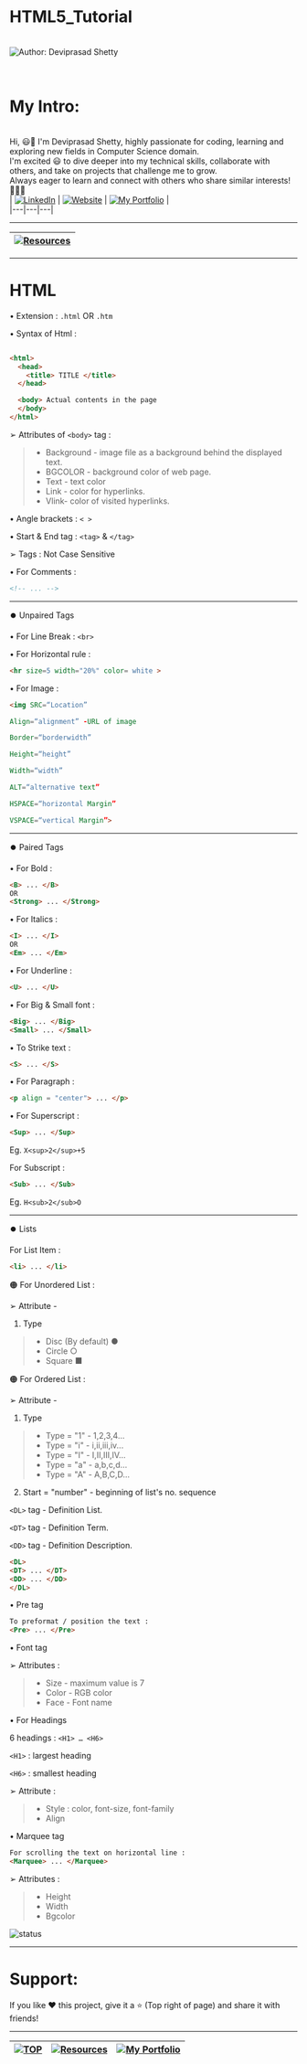 # HTML5_Tutorial

<br> ![Author: Deviprasad Shetty](https://img.shields.io/badge/Author-💫_Deviprasad%20Shetty-000000?style=for-the-badge&labelColor=white)

<br> 

# My Intro:
<br> Hi, 😃👋 I'm Deviprasad Shetty, highly passionate for coding, learning and exploring new fields in Computer Science domain. 
<br> I'm excited 😃 to dive deeper into my technical skills, collaborate with others, and take on projects that challenge me to grow. 
<br> Always eager to learn and connect with others who share similar interests! 🤗🧑‍💻
<br> 
| [![LinkedIn](https://img.shields.io/badge/LinkedIn-%230077B5?style=for-the-badge&logo=LinkedIn&logoColor=white)](https://linkedin.com/in/deviprasad-shetty-4bba49313) | [![Website](https://img.shields.io/badge/Website-indigo?style=for-the-badge&logo=About.me&logoColor=white)](https://yourwebsite.com/) | [![My Portfolio](https://img.shields.io/badge/My_Portfolio-000?style=for-the-badge&logo=GitHub&logoColor=white)](https://github.com/DeviprasadShetty9833/My_Portfolio)  |                      
|---|---|---|

---
| [![Resources](https://img.shields.io/badge/📚_Back_to-Resources-A52A2A?style=for-the-badge&logo=book&logoColor=white)](https://github.com/DeviprasadShetty9833/Resources) |
|---|

---


# HTML

• Extension :  `.html`  OR  `.htm`

• Syntax of Html : 
```html

<html>
  <head>
    <title> TITLE </title>
  </head>

  <body> Actual contents in the page
  </body>
</html>

```

➢ Attributes of `<body>` tag :

> - Background - image file as a background behind the displayed text.
> - BGCOLOR - background color of web page.
> - Text - text color 
> - Link - color for hyperlinks.
> - Vlink- color of visited hyperlinks.

• Angle brackets : `< >`  

• Start & End tag : `<tag>` & `</tag>`

➢ Tags : Not Case Sensitive 

• For Comments : 
```html
<!-- ... --> 

```
---

⏺️ Unpaired Tags

• For Line Break : `<br>`

• For Horizontal rule : 
```html
<hr size=5 width="20%" color= white >

```

• For Image : 
```html
<img SRC=“Location”

Align=“alignment” -URL of image

Border=“borderwidth”

Height=“height”

Width=“width”

ALT=“alternative text”

HSPACE=“horizontal Margin”

VSPACE=“vertical Margin”>

```

---

⏺️ Paired Tags

• For Bold : 
```html
<B> ... </B>
OR
<Strong> ... </Strong>

```

• For Italics : 
```html
<I> ... </I>
OR
<Em> ... </Em>

```

• For Underline : 
```html
<U> ... </U>

```

• For Big & Small font  : 
```html
<Big> ... </Big>
<Small> ... </Small>

```

• To Strike text : 
```html
<S> ... </S>

```

• For Paragraph : 
```html
<p align = "center"> ... </p>

```

• For Superscript : 
```html
<Sup> ... </Sup>

```
Eg. `X<sup>2</sup>+5`

For Subscript : 
```html
<Sub> ... </Sub>

```
Eg. `H<sub>2</sub>O`

---

⏺️ Lists 

For List Item : 
```html
<li> ... </li>

```

🟠 For Unordered List : 

➢ Attribute - 

1) Type
> - Disc (By default) ●
> - Circle ○
> - Square ■

🟠 For Ordered List : 

➢ Attribute - 

1) Type
> - Type = "1"    - 1,2,3,4...
> - Type = "i"    - i,ii,iii,iv...
> - Type = "I"   - I,II,III,IV…
> - Type = "a"  - a,b,c,d…
> - Type = "A"   - A,B,C,D…

2) Start = "number" - beginning of list's no. sequence

`<DL>` tag - Definition List.

`<DT>` tag - Definition Term.

`<DD>` tag - Definition Description.

```html
<DL>
<DT> ... </DT>
<DD> ... </DD>
</DL>

```

• Pre tag

```html
To preformat / position the text : 
<Pre> ... </Pre>

```

• Font tag  

➢ Attributes : 
> - Size -  maximum  value is 7 
> - Color - RGB color 
> - Face - Font name 

• For Headings

6 headings : `<H1> … <H6>`

`<H1>` : largest heading

`<H6>` : smallest heading

➢ Attribute : 
> - Style : color, font-size, font-family
> - Align

• Marquee tag

```html
For scrolling the text on horizontal line : 
<Marquee> ... </Marquee>

```

➢ Attributes : 
> - Height
> - Width
> - Bgcolor

 ![status](https://img.shields.io/badge/status-upcoming-yellow)

---

# Support:
If you like ❤️ this project, give it a ⭐ (Top right of page) and share it with friends!

---

| [![TOP](https://img.shields.io/badge/_🔺_-Navigate_to_TOP_↑_-blue?style=for-the-badge&labelColor=white)](#HTML) | [![Resources](https://img.shields.io/badge/📚_Back_to-Resources-A52A2A?style=for-the-badge&logo=book&logoColor=white)](https://github.com/DeviprasadShetty9833/Resources) | [![My Portfolio](https://img.shields.io/badge/Back_to-My_Portfolio-000?style=for-the-badge&logo=GitHub&logoColor=white)](https://github.com/DeviprasadShetty9833/My_Portfolio) |
|---|---|---|
